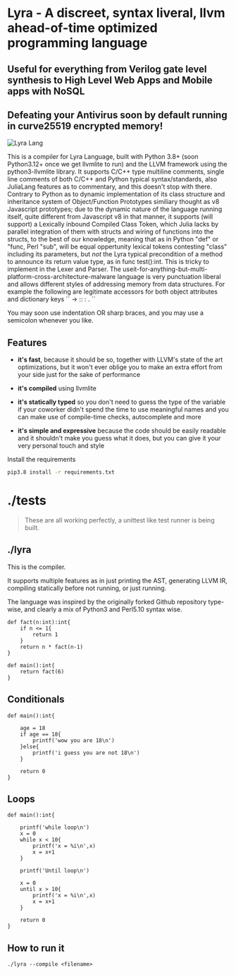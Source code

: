 # Lyra - A discreet, syntax liveral, llvm ahead-of-time optimized programming language 
## Useful for everything from Verilog gate level synthesis to High Level Web Apps and Mobile apps with NoSQL
## Defeating your Antivirus soon by default running in curve25519 encrypted memory!

![Lyra Lang](https://github.com/zdanl/lyra-lang/blob/main/github-header-image%20(1).png?raw=true)

This is a compiler for Lyra Language, built with Python 3.8+ (soon Python3.12+ once we get llvmlite to run) and the LLVM framework using the python3-llvmlite library. It supports C/C++ type multiline comments, single line comments of both C/C++ and Python typical syntax/standards, also JuliaLang features as to commentary, and this doesn't stop with there. Contrary to Python as to dynamic implementation of its class structure and inheritance system of Object/Function Prototypes similiary thought as v8 Javascript prototypes; due to the dynamic nature of the language running itself, quite different from Javascript v8 in that manner, it supports (will support) a Lexically inbound Compiled Class Token, which Julia lacks by parallel integration of them with structs and wiring of functions into the structs, to the best of our knowledge, meaning that as in Python "def" or "func, Perl "sub", will be equal oppertunity lexical tokens contesting "class" including its parameters, but *not* the Lyra typical precondition of a method to announce its return value type, as in func test():int. This is tricky to implement in the Lexer and Parser. The useit-for-anything-but-multi-platform-cross-architecture-malware language  is very punctuation liberal and allows different styles of addressing memory from data structures. For example the following are legitimate accessors for both object attributes and dictionary keys ´´ -> :: : . ´´ 

You may soon use indentation OR sharp braces, and you may use a semicolon whenever you like. 
 
 ## Features
- **it's fast**, because it should be so, together with LLVM's state of the art optimizations, but it won't ever oblige you to make
                 an extra effort from your side just for the sake of performance

- **it's compiled** using llvmlite

- **it's statically typed** so you don't need to guess the type of the variable if your coworker didn't spend the time to use meaningful names and you can make use of compile-time checks, autocomplete and more

- **it's simple and expressive** because the code should be easily readable and it shouldn't make you guess what it does, but you can give it your very personal touch and style

Install the requirements
```bash
pip3.8 install -r requirements.txt
```

# ./tests

> These are all working perfectly, a unittest like test runner is being built.

## ./lyra

This is the compiler.

It supports multiple features as in just printing the AST, generating LLVM IR, compiling statically before not running, or just running.

The language was inspired by the originally forked Github repository type-wise, and clearly a mix of Python3 and Perl5.10 syntax wise.

```
def fact(n:int):int{
    if n <= 1{
        return 1
    }
    return n * fact(n-1)
}

def main():int{
    return fact(6)
}
```

## Conditionals

```
def main():int{

    age = 18
    if age == 18{
        printf('wow you are 18\n')
    }else{
        printf('i guess you are not 18\n')
    }

    return 0
}
```

## Loops

```
def main():int{

    printf('while loop\n')
    x = 0
    while x < 10{
        printf('x = %i\n',x)
        x = x+1
    }

    printf('Until loop\n')

    x = 0
    until x > 10{
        printf('x = %i\n',x)
        x = x+1
    }

    return 0
}
```
## How to run it

```
./lyra --compile <filename>
```

